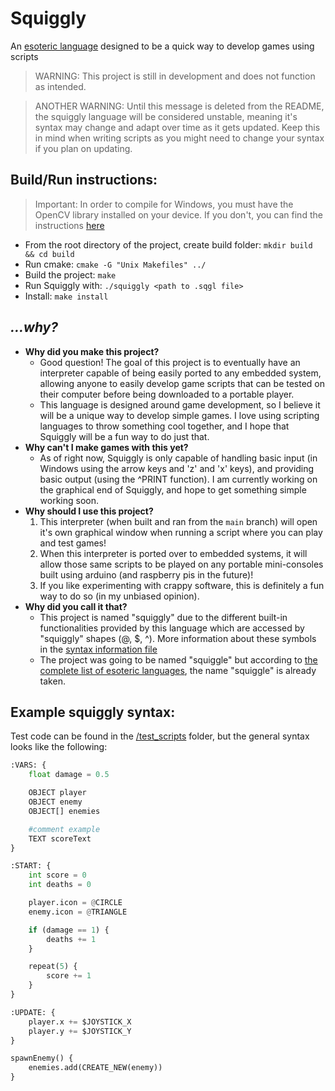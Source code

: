 # Squiggly

An [esoteric language](https://en.wikipedia.org/wiki/Esoteric_programming_language) designed to be a quick way to develop games using scripts

> WARNING: This project is still in development and does not function as intended.

> ANOTHER WARNING: Until this message is deleted from the README, the squiggly language will be considered unstable, meaning it's syntax may change and adapt over time as it gets updated. Keep this in mind when writing scripts as you might need to change your syntax if you plan on updating.

## Build/Run instructions:

> Important: In order to compile for Windows, you must have the OpenCV library installed on your device. If you don't, you can find the instructions [here](https://youtu.be/m9HBM1m_EMU)

* From the root directory of the project, create build folder: `mkdir build && cd build`
* Run cmake: `cmake -G "Unix Makefiles" ../`
* Build the project: `make`
* Run Squiggly with: `./squiggly <path to .sqgl file>`
* Install: `make install`

## *...why?*

- **Why did you make this project?** 
    - Good question! The goal of this project is to eventually have an interpreter capable of being easily ported to any embedded system, allowing anyone to easily develop game scripts that can be tested on their computer before being downloaded to a portable player.
    - This language is designed around game development, so I believe it will be a unique way to develop simple games. I love using scripting languages to throw something cool together, and I hope that Squiggly will be a fun way to do just that.
- **Why can't I make games with this yet?**
    - As of right now, Squiggly is only capable of handling basic input (in Windows using the arrow keys and 'z' and 'x' keys), and providing basic output (using the ^PRINT function). I am currently working on the graphical end of Squiggly, and hope to get something simple working soon.
- **Why should I use this project?**
    1. This interpreter (when built and ran from the `main` branch) will open it's own graphical window when running a script where you can play and test games!
    2. When this interpreter is ported over to embedded systems, it will allow those same scripts to be played on any portable mini-consoles built using arduino (and raspberry pis in the future)!
    3. If you like experimenting with crappy software, this is definitely a fun way to do so (in my unbiased opinion).
- **Why did you call it that?**
    - This project is named "squiggly" due to the different built-in functionalities provided by this language which are accessed by "squiggly" shapes (@, $, ^). More information about these symbols in the [syntax information file](test_scripts/syntax.md)
    - The project was going to be named "squiggle" but according to [the complete list of esoteric languages](https://esolangs.org/wiki/Language_list), the name "squiggle" is already taken.

## Example squiggly syntax:

Test code can be found in the [/test_scripts](/test_scripts/) folder, but the general syntax looks like the following:

``` Python
:VARS: {
    float damage = 0.5

    OBJECT player
    OBJECT enemy
    OBJECT[] enemies

    #comment example
    TEXT scoreText
}

:START: {
    int score = 0
    int deaths = 0

    player.icon = @CIRCLE
    enemy.icon = @TRIANGLE

    if (damage == 1) {
        deaths += 1
    }

    repeat(5) {
        score += 1
    }
}

:UPDATE: {
	player.x += $JOYSTICK_X
	player.y += $JOYSTICK_Y
}

spawnEnemy() {
	enemies.add(CREATE_NEW(enemy))
}
```
